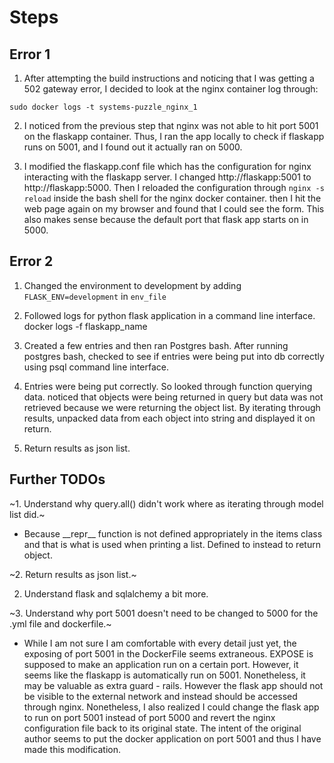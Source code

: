 # Steps

## Error 1

1. After attempting the build instructions and noticing that I was getting a 502 gateway error, I decided to look at the nginx container log through:

`sudo docker logs -t systems-puzzle_nginx_1`

2. I noticed from the previous step that nginx was not able to hit port 5001 on the flaskapp container. Thus, I ran the app locally to check if flaskapp runs on 5001, and I found out it actually ran on 5000.

3. I modified the flaskapp.conf file which has the configuration for nginx interacting with the flaskapp server. I changed http://flaskapp:5001 to http://flaskapp:5000. Then I reloaded the configuration through `nginx -s reload` inside the bash shell for the nginx docker container. then I hit the web page again on my browser and found that I could see the form. This also makes sense because the default port that flask app starts on in 5000.

## Error 2

1. Changed the environment to development by adding `FLASK_ENV=development` in `env_file`

2. Followed logs for python flask application in a command line interface. docker logs -f flaskapp_name

3. Created a few entries and then ran Postgres bash. After running postgres bash, checked to see if entries were being put into db correctly
  using psql command line interface.

4. Entries were being put correctly. So looked through function querying data. noticed that objects were being returned in query but data was not retrieved because we were returning the object list. By iterating through results, unpacked data from each object into string and displayed it on return.

5. Return results as json list.

## Further TODOs

~1. Understand why query.all() didn't work where as iterating through model list did.~
  * Because \_\_repr\_\_ function is not defined appropriately in the items class and that is what is used when printing a list. Defined to     instead to return object.

~2. Return results as json list.~

2. Understand flask and sqlalchemy a bit more.

~3. Understand why port 5001 doesn't need to be changed to 5000 for the .yml file and dockerfile.~
  * While I am not sure I am comfortable with every detail just yet, the exposing of port 5001 in the DockerFile seems extraneous. EXPOSE is supposed to make an application run on a certain port. However, it seems like the flaskapp is automatically run on 5001. Nonetheless, it may be valuable as extra guard - rails. However the flask app should not be visible to the external network and instead should be accessed through nginx. Nonetheless, I also realized I could change the flask app to run on port 5001 instead of port 5000 and revert the nginx configuration file back to its original state. The intent of the original author seems to put the docker application on port 5001 and thus I have made this modification.
